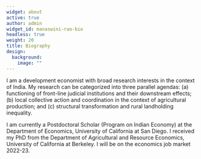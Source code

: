 ```yaml
---
widget: about
active: true
author: admin
widget_id: manaswini-rao-bio
headless: true
weight: 20
title: Biography
design:
  background:
    image: ""
---
```

I am a development economist with broad research interests in the context of India. My research can be categorized into three parallel agendas:  (a) functioning of front-line judicial institutions and their downstream effects; (b) local collective action and coordination in the context of agricultural production; and (c) structural transformation and rural landholding inequality.

I am currently a Postdoctoral Scholar (Program on Indian Economy) at the Department of Economics, University of California at San Diego. I received my PhD from the Department of Agricultural and Resource Economics, University of California at Berkeley. I will be on the economics job market 2022-23.
